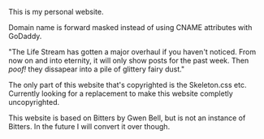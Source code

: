 This is my personal website.

Domain name is forward masked instead of using CNAME attributes with GoDaddy.

"The Life Stream has gotten a major overhaul if you haven't noticed. From now on and into eternity, it will only show posts for the past week. Then *poof!* they dissapear into a pile of glittery fairy dust."

The only part of this website that's copyrighted is the Skeleton.css etc. Currently looking for a replacement to make this website completly uncopyrighted.

This website is based on Bitters by Gwen Bell, but is not an instance of Bitters. In the future I will convert it over though.



